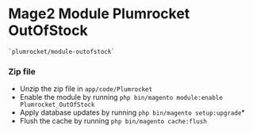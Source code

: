 # Mage2 Module Plumrocket OutOfStock

    `plumrocket/module-outofstock`

### Zip file

 - Unzip the zip file in `app/code/Plumrocket`
 - Enable the module by running `php bin/magento module:enable Plumrocket_OutOfStock`
 - Apply database updates by running `php bin/magento setup:upgrade`\*
 - Flush the cache by running `php bin/magento cache:flush`
